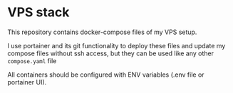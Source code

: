 # VPS stack

This repository contains docker-compose files of my VPS setup.

I use portainer and its git functionality to deploy these files and update my compose files without ssh access, but they can be used like any other `compose.yaml` file

All containers should be configured with ENV variables (.env file or portainer UI).